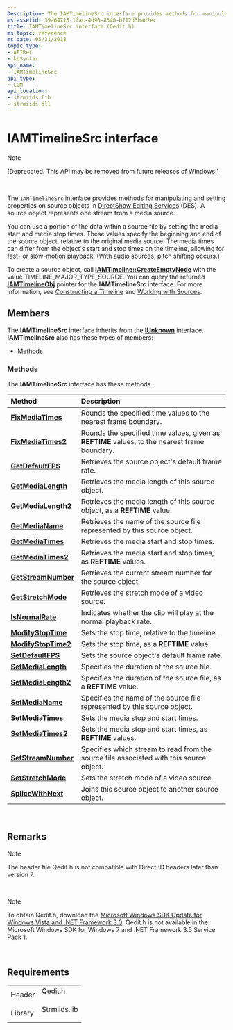 ```yaml
---
Description: The IAMTimelineSrc interface provides methods for manipulating and setting properties on source objects in DirectShow Editing Services (DES).
ms.assetid: 39a64718-1fac-4d90-8340-b712d3bad2ec
title: IAMTimelineSrc interface (Qedit.h)
ms.topic: reference
ms.date: 05/31/2018
topic_type: 
- APIRef
- kbSyntax
api_name: 
- IAMTimelineSrc
api_type: 
- COM
api_location: 
- strmiids.lib
- strmiids.dll
---
```


# IAMTimelineSrc interface

> [!Note]  
> \[Deprecated. This API may be removed from future releases of Windows.\]

 

The `IAMTimelineSrc` interface provides methods for manipulating and setting properties on source objects in [DirectShow Editing Services](directshow-editing-services.md) (DES). A source object represents one stream from a media source.

You can use a portion of the data within a source file by setting the media start and media stop times. These values specify the beginning and end of the source object, relative to the original media source. The media times can differ from the object's start and stop times on the timeline, allowing for fast- or slow-motion playback. (With audio sources, pitch shifting occurs.)

To create a source object, call [**IAMTimeline::CreateEmptyNode**](iamtimeline-createemptynode.md) with the value TIMELINE\_MAJOR\_TYPE\_SOURCE. You can query the returned [**IAMTimelineObj**](iamtimelineobj.md) pointer for the **IAMTimelineSrc** interface. For more information, see [Constructing a Timeline](constructing-a-timeline.md) and [Working with Sources](working-with-sources.md).

## Members

The **IAMTimelineSrc** interface inherits from the [**IUnknown**](https://msdn.microsoft.com/library/ms680509(v=VS.85).aspx) interface. **IAMTimelineSrc** also has these types of members:

-   [Methods](#methods)

### Methods

The **IAMTimelineSrc** interface has these methods.



| Method                                                    | Description                                                                                              |
|:----------------------------------------------------------|:---------------------------------------------------------------------------------------------------------|
| [**FixMediaTimes**](iamtimelinesrc-fixmediatimes.md)     | Rounds the specified time values to the nearest frame boundary.<br/>                               |
| [**FixMediaTimes2**](iamtimelinesrc-fixmediatimes2.md)   | Rounds the specified time values, given as **REFTIME** values, to the nearest frame boundary.<br/> |
| [**GetDefaultFPS**](iamtimelinesrc-getdefaultfps.md)     | Retrieves the source object's default frame rate.<br/>                                             |
| [**GetMediaLength**](iamtimelinesrc-getmedialength.md)   | Retrieves the media length of this source object.<br/>                                             |
| [**GetMediaLength2**](iamtimelinesrc-getmedialength2.md) | Retrieves the media length of this source object, as a **REFTIME** value.<br/>                     |
| [**GetMediaName**](iamtimelinesrc-getmedianame.md)       | Retrieves the name of the source file represented by this source object.<br/>                      |
| [**GetMediaTimes**](iamtimelinesrc-getmediatimes.md)     | Retrieves the media start and stop times.<br/>                                                     |
| [**GetMediaTimes2**](iamtimelinesrc-getmediatimes2.md)   | Retrieves the media start and stop times, as **REFTIME** values.<br/>                              |
| [**GetStreamNumber**](iamtimelinesrc-getstreamnumber.md) | Retrieves the current stream number for the source object.<br/>                                    |
| [**GetStretchMode**](iamtimelinesrc-getstretchmode.md)   | Retrieves the stretch mode of a video source.<br/>                                                 |
| [**IsNormalRate**](iamtimelinesrc-isnormalrate.md)       | Indicates whether the clip will play at the normal playback rate.<br/>                             |
| [**ModifyStopTime**](iamtimelinesrc-modifystoptime.md)   | Sets the stop time, relative to the timeline.<br/>                                                 |
| [**ModifyStopTime2**](iamtimelinesrc-modifystoptime2.md) | Sets the stop time, as a **REFTIME** value.<br/>                                                   |
| [**SetDefaultFPS**](iamtimelinesrc-setdefaultfps.md)     | Sets the source object's default frame rate.<br/>                                                  |
| [**SetMediaLength**](iamtimelinesrc-setmedialength.md)   | Specifies the duration of the source file.<br/>                                                    |
| [**SetMediaLength2**](iamtimelinesrc-setmedialength2.md) | Specifies the duration of the source file, as a **REFTIME** value.<br/>                            |
| [**SetMediaName**](iamtimelinesrc-setmedianame.md)       | Specifies the name of the source file represented by this source object.<br/>                      |
| [**SetMediaTimes**](iamtimelinesrc-setmediatimes.md)     | Sets the media stop and start times.<br/>                                                          |
| [**SetMediaTimes2**](iamtimelinesrc-setmediatimes2.md)   | Sets the media stop and start times, as **REFTIME** values.<br/>                                   |
| [**SetStreamNumber**](iamtimelinesrc-setstreamnumber.md) | Specifies which stream to read from the source file associated with this source object.<br/>       |
| [**SetStretchMode**](iamtimelinesrc-setstretchmode.md)   | Sets the stretch mode of a video source.<br/>                                                      |
| [**SpliceWithNext**](iamtimelinesrc-splicewithnext.md)   | Joins this source object to another source object.<br/>                                            |



 

## Remarks

> [!Note]  
> The header file Qedit.h is not compatible with Direct3D headers later than version 7.

 

> [!Note]  
> To obtain Qedit.h, download the [Microsoft Windows SDK Update for Windows Vista and .NET Framework 3.0](https://msdn.microsoft.com/windowsvista/bb980924.aspx). Qedit.h is not available in the Microsoft Windows SDK for Windows 7 and .NET Framework 3.5 Service Pack 1.

 

## Requirements



|                    |                                                                                         |
|--------------------|-----------------------------------------------------------------------------------------|
| Header<br/>  | <dl> <dt>Qedit.h</dt> </dl>      |
| Library<br/> | <dl> <dt>Strmiids.lib</dt> </dl> |



 

 




